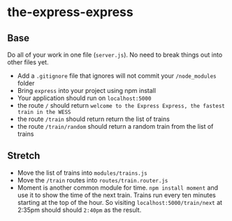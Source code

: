# the-express-express

## Base

Do all of your work in one file (`server.js`). No need to break things out into other files yet.

- Add a `.gitignore` file that ignores will not commit your `/node_modules` folder
- Bring `express` into your project using npm install
- Your application should run on `localhost:5000`
- the route `/` should return `welcome to the Express Express, the fastest train in the WESS`
- the route `/train` should return return the list of trains
- the route `/train/random` should return a random train from the list of trains


## Stretch

- Move the list of trains into `modules/trains.js`
- Move the `/train` routes into `routes/train.router.js`
- Moment is another common module for time. `npm install moment` and use it to show the time of the next train. Trains run every ten minutes starting at the top of the hour. So visiting `localhost:5000/train/next` at 2:35pm should should `2:40pm` as the result.